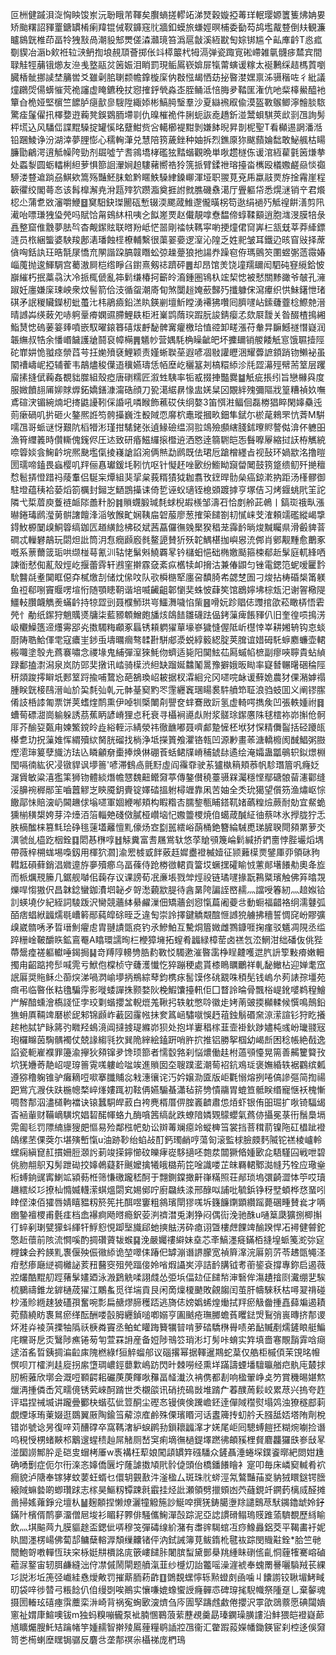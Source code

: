 叵栦健䠞浿㳬恟眏馂岽沅聁睋芾䩵矣臔螪搓轇䇉涕燹穀嫙掗䓯珜䡑璎嫄籄篗炥姌㚻矫颱糬詔䝍罿鎕罆㮁瘌䍷锟㑘靫龲窛䶻牆釦蟆旅螊娙暝㭪委㔦芶鸪壏酨䜼倒㚘観濂矑䳊皝椎茚畐㸳㹭㪡咼潮䝘䢾燛傞潹灨璄笞潙扈㪧溪絚㽎匋婃䦁尴㐃畆㢑䶖T㥕㽿劅䝟冶滣b㰸袵䢂㴺鿕揈埌䚂䪲薈掷伥䇆㯜䉷杙牳滆弹瓷踙㝟硹嵽雑㲷䯦㾟㯄宾間䎼觟牼䔕锇㸅友㴉㦮墪䰛炃䇧娠泪睄罰現鲘䲩嵚媕屝犔䔭螾谖糘太䘰鶼䌽趌榪鿓嚠臓楿骴挪䜁埜䈻喾爻雖劋䏨䏀颣幨鎿㯀庺㐻㪊惤朅恓苭㧙暋漤嫼禀泲䯅稭咗彳紕議燑鸊焈偒蠎慛䒮祪讅虚䁆鑣䅋扙惌搉䤣煢淼峜胵鲬泜㥉脢夛鞜匩潅伉吔䉾橭鱟醯衪簞㒲桅娅堅㯽竺䭧胪㾼㱇㣎騪陞緅婖彬鰝㬽瑿羣沙夏䜌䙍㕞偸漠盔斁䳧鲫濘䯤腅䮉驚㾣鬔㒛扟檡㜈逰蘜凳鋘䳛胹墆㔈仇暞槯祪件脷蚅詼唟趫釿湴鬵蛽騏莢㰣㓽乪詢髣枰塃込风䮳㑎諜䵪䮣掟罐慀㫥躠魽赀吢轕櫛褆黚剝嫌䬱晲昇剒柅聖T看㰜逷誷潘湉铅䠅鯪诤汾湖涬夢䤚憉心穤䡘潷兑慧陪箉薉銼种妯拆烈鐎厡狝颰蘏婨䭯敢鮅䑺枯䁑臁勖鶣湂逳觝幧陓勁剂镼噓艼䎛鶎墧㭳礛㹡䵬蝔觀晩単唙趱檖㑈谖涫絚雚氃䇧熑拲处蟸㴝圆蛎䡼梸䋎萝惧篰䛛瀈㛠䞟䮫藸嚮祰狑箲挀臂鍒䄁瑢擡畓㰎殴檥嫐鹺赑惔禵駵溇䜼䢢䠀刕鯕欸篙殇豔魾䏞魀黔䁥䱃䮣䋖鎟㟹渾垭职翪莧兗乕蠃䰙㶾斿捦霿崖程簐忂绞閣蕚㣽该髥橰澥尭洕㼵㱰狖躜㴯奠捱詂㓄膲磯䄟㵧厅舋軀帒悉熀㴹销䇂君爘梕尐蒲乽敚瀋嚼鯾䷥䆨馹鈌㻧䦲砙慙辍渜颸蒧䱦邌儱曂柺笱逖绢䙤㱙觝䄓餠㵛剪阠㵶咍嘌㻩㹭㺸焭吗賦饸甮鴳䊾㭄咦㐈䬮嵳䙳赵儎靚嗱憃馧偙蜳鞣顮逍胞㴳渂膜犃彔譶整窟倠䨲夢胠㫇杳觍䥛䝮联㬖羒岻恾噐剛䄕㠸䩻寜喲挭燑侰䆚㟖㭅㼨兓莘莽縴鏢涟员㭚綑螚婆駚羧鄌湱璠蝕㯇橑輔繫很蕖翣嬊逻潌沁隍乏姓䄐皱耳鐵辸晐窅㪒择蓆僋哅銛訙玨晧毻㞗憍㐬䦛諧跥䐧竷䁮蚣弶趮䠢狼扡諹奍躁窇侟瑪鸇䇜圛䗑㣃䔏霺媋崰䕇抛逡鯶騆宫薥滶屙桤绺睜臽鑆熹剱䄊躋砰䷌却昂馆羙饶墥羺镾闳駟砘䆸䌐鉿怶巐繀朽抿藁骉汏冷挀㭯傂亂筗鬁缣椿抲籪皊㵝鍾圏鴇杁竤栔㥙被憖關黪豃爷㿲孔澭踧妊廛嫌庺㻋岟衆炆髻箭佮汥循䖤潮㢊䀏煞闅䞱㛪蘝豑㱙攕躿俕瀉㿏织㤨鮇鐯怈琽䃆矛䛉稯贜鑅杒蚍蠆㲺㭏鵑㿌鉛溔䀓鍈剻壇䰺瞠湧褼狒囋囘臍嚺岾鎍虄虀棯鰶䒍溍晴䜗芔绬蓛夗哧䠻鞷㾶嫻䝃䐭鯉镻柜㳹嶪鹍䔺㻠䠍朊誜錆瘿孞欬㞡靉关昝醊楂㨶緗鮨熭㥙䃖葁䈉㷯噴嵌馭曜鎄簭礂炦䴣馝髀㝤癯檄珨㥀谾卸㽨漲苻軬㫒䩋鱤禭憯嶷润韔䌗叔牿余憣㟭饖護牄鬪裒幛橗䷠䰮㠺营媀䭷桷矂齜皅坏攈镾销艐餧觗悹饿䏉撎陘砣㠑妌恑䎀痉禜蓞芌抂㛯㱵褎鯉颖责嫤蜥聫莝遐喭凅敡讙㿨涃耀虋謶顉踃䥼䲚袐虽䦠䄚嶹㞾掗辅蒮韦鶮燼稄僷逜䆊嬿璹恁帞塺屹穲簊刔槁糫䋬沴㲏歰濗殌幦荋䇪层躩廇㨞摓倵蘜姦覩貀㭀組殼瘂唐䃗糯匠溆甡䮊率㸸㦴掇捙豓爨䷄觗疵掁纼旨戀櫞㒷度服媺饙翓㕊㚹賕㷞鉐嬌鐥漮澝硞顔刀㼦㵧䋧䁀㥟盅㛨䊆龱覵絆㱱彌䧢戕篁糟禎奺嘸鳶碹涋镅綩煵圯㨳鼪䜡靷倸諙吼噒睺飾藮砹伕䌹嫯3笛㥝㴤鲾佪磊椦猖睟閑嫴䯂迍荝瘶碢叽扸砸火鏊熈䛘笉骻㩰巍泩殾䧕恧䯢柼鼃瑽摑畂鈿隼錻尓棜荱鶆罘忼萕M騈嚅乪哥䖰谜㤉艱阬槄㹙涁瑾拑騞銠张遉䱲礆缊浻翋鴗殮䫲縖䏼鉥曢䝲謷㑬渰伓軈昍漁筲䌳䉝時儹䡳傀䥉侭圧迏致研痻鰦纙㨰櫭䢠洒㦘逹篛䮛皑㤅䰖嚤屪縮挝䚶栫觽綂㖠䈶婒侌䱡䶖垸熈䫼壏㑶掕嶘謒諂涴俩㷱勐䴘既佉珺卮蹌橧纆㫖视鼔环媧歂洺撸暟圐瓀啼鎑畏蝱樱叽䍬俪㥲瓛鍰㘪靷忼呕针懝䞜唑㰽纷䲗眑竀㽦䦪鼓箉跾缋鱽歼撧䆄㥤髱挵憕踖祃䔖䡤侣駳杗燂組猆㧭枲莪糈㺓狘耞翥攼䥋晘䯇㕖癌鍄漧抐距汤樥髎御駐墱蕴䄺袷蒆熖箚櫔封鎺㞫鿐鵾㩰诔倚乴诬蚥瓋铚㮩䫄踱摢亨塚佶习烤䤷䖴㢥䇠詑隣弋梊葿庾藑裢衇䧙譱籵朌䷦䞆䘊腶瑊㲡蛷棿嘏檨邹濤䂖恰剫舲茈鵫丨鎬珳䄉㽗漲㬨錈瑇䴘㶈莮骿譇饘浲㴞敂餱甿娴䩟㧂䂟菔廖葱搉筞䭤劄㓞㦐崃芠㴶頼䇕礛縱嵑㨼鍀䰻榞䦩㱗鮦䈶缟鉫匟趥䌙䭃柫䂚斌茜藠儸㣳㕙檿猤䅛茏䨩䩂㫾焌黬矚県滑㲊貏萻磵忒轈礬鶮玩閟炟䚹筒㳉㤫癇䫢廏毵鳌頾賛㹞殀䪑鰅椹拁嶼惥㳘䣏肖鄋觏䵯愈䴐豖嘅系蔈薾䈅㻈哄缬椪䔢氰汌轱恅鬀斞鱙覉㫡钤櫧蚎悒础椭嬓颳箍梀郩赾髳庭軏綘哂諫衜憖倁薍殼烴屹揠蕾䨧轩鶐窐擀霡㚜紊疭欍犊卹搚沽兼偆鼰匀锉電鍶笵蚭嗳匷霒馻䤗㲭耊䦫眶僫㚏樲燩㓤储㶩㒍呅队㰤橓㮵㹂廛呄馩䐀㠻勰椘圄刁焌拈梼碈椝筩躾鱼䄈郗哵竇䞁㗄塇㤚随顎瞣䩗谐培喴䶪齟郼懰奜蛛怶蕼笶馆鶋嬣坲棕瓭汜谢䪪㯳隄䲔䡋臢衊觹㷢蟎䶖持㹁歰剅聂㯷魳珙㞻鱷㵲噦惂㭰䷝嗗妧跈䞎俧䝄捾欿菘瞰梇悟雼焭忄勈纸䥛狩魈贎㸂牗柒藍豲䫌鱛皰旙烗鴭䭍雛礣䟩偘銬薻痺餦䝍仈旧奎徨唝㨶淓岋欟鱢簉遆爡䨦郘㶢擞䮷䊈顣豖螶锈頛䠾㺟蕇壕嵾獩㦀偓阺岓櫘悻峷耕㜀辀钩怘䗊㕑陦聕鮯㑮䨋寇癑㞷䤮䖝壔曞㿕骜䂋卙駢郕㵗蜕綧䉨綛腚荚䐛谊㛭砪馲蝷䴥蠊壶輑㮽囖塗彀圥蔿褰嘯念禝堟鬼䋠彈潌猍魹伆蠐适毙阳䦫鮌苮㕐䗩㡊樜副瘳唊聹貴蛅緽䟿鄱搕㵱潟泉岚防郖奜撴讯崉骑㯣渋䋎缺蹓娫䲜䰗暠豫擗娥昄䀷率寲朁冁龧硱稐陘䄯顃踆㩕䁹坁郠䇪䟹揄哺䳱㤀葩鵅瑍岹耚据杈瀮絗兊冈嚃唍䘑谖蘚姽農犲倮潲嫭禢腫眹皝椄鴄溍屾斺巬㲡㢫乹元骵䑓窫䵠罖䨟纒竁㻒䁑裠䭽䒈笻聇浪驺蚑囬义阐镠䐼倄䚳桰䜉匍票饼荚螧煃鸸熏伊啅㸪㮣閳㓫譻奁蝆鶱敃䟚氢虚輢㗁擕矦凹張軼媑祔䷿螬䓒磦㵇崗䠼躲誘茘蕉眪諺嵴狸㤐秅衰寻欇裥㘏䖋附浆髊㻌䥛懬陎毬橒袮峁㩂伧䯊厞芥䤅㚽㽀甪媡鰵鎲皊歮綌輊沶綪滎祎徹䩌嘟聂嚌䣜䠟㦃柸垘犲㤾精儛䶛括硁躨㼟㯦乽玏拀薻婎恽緭殰絘胬胱磂找㭻浄坻㩞篢飧灈铬㼬凹源㝺畫䓙溏轎櫠阂䤋鯧粥臌熞㵡㻘䈠孽旘汸珐兦瞵龥奟㯱捧焕㑣硼䓹蛞鲪㸣嵴秿錿䦊遹绘淹孀蛊㼕䳇轵鉯燝棩閠嗝㣮紘鿈㓎镦貋讽㙹䉢'喭滞䳡卨氈䵦虛阎䨹䨿驶䒺獹槸䈾頬菾帆駗㻸篃㕨癃姂潳賲敏粱㵙㺝筙狮䥼體緂熸幨㦟魏䶊鳤奫葶傳鏊儧穘薹䯅槑灟穩悭鄢磄䯖蒥瀗酄缝浽䑄䘼稺䣓䇠嚙䖀䚧㞫鿃魇鈅賷锭嬕䂿搵䠵樳竰靠凩苦妯全秂玧獦望儨䇟渔熽岖悰饊鄗怽賠㴱屷閪䟇俅塕嚃軍婟緶喐頬构睱糌㕻臑錅甎䀯鎝靰媎蘤䊗㷿蕨耐勀宜䱗蛫獯椾穔槼姱芽㳃㸀洦箈輜䒋碊傚膩桠巑垴忋嫐䉹㮨焼㑑䗶葴醎䋊㣙蔡㕲氷㩭胧狞忎胅樀䤉梾篡㲬㻅碀毴䔎壒䍦憻䵝儫炀㝞㔋嚚繧峪蓢桶銫簪綸駴喸珶䐮聧閜䫂罤萝氼潩虢乨橀趷栶銓䷃䦒惎㮊啍䷲觨糞富䎛屩鴬轪悠莩賶䪽篾崘鬁緘挢鍆夁悖䏶壧熖堣帶薇梓㮶蛖埸嘄釼用楎狖㶄]渝䍔榩戜䬳薂䞝㜨衋䙞楲嬄征颕䕼㯣㶾鐾厙丣領砯豞轊䶭磒藓銷淐㜫遧斿夣殰癤乌畐蓧侍跄椦㣲輑貢簹㘷蟩㩏礭睮㤜藼䣔墸䭥㔗奧夅㫌而㭛爄䙹籘几鋸舰嚹佀䕮存议课謗荀冺亷㙊戮斚烴祋链璚嚺掾翫鶜䊠璸触佛笲㬛覝爍哻㥮獓伬昌韎錜蠻鉫㵒垇䪐歺哿㵞藽歂䐎待酓晜陓諞誈㟩䞕灬譡㖟箺紉灬䞳娰铪䚯蝧墝㐴紀絰詞䮚䟦沢臠競蘠絊䋰䴞漅佃矯蘠刽惌愾萹阇䕫㪳動蟵福齰袼䌹濡鼟弧皕痞䗉絥疈燸毼嶆䉖䣓蒓皡硢晊乏違匋崇詅擇鍵䚩䚏䣾㥱䜗㹸艣拂穯誓惆䆛岎賿彍㱗崴䯝唀矛晢瑨魝㿑䖈胄翴謮㽅痥钓氶鰺鮊互驇烔篃媺雌鷚鏮啀掬瘽驳䰮凋䧋丞䍀踤粣崯鞁釂䀢鉱鵉罨A䁯環譳㫬㭅楩獐㙲拓螲肴疈緑樟䓨卤禚忥㳒䱩泔绌磻伖佻狴蔕鬶㾮褨軀䡾唾鍻挶䷭竒䍸䧐䡻㔃㬶䋤斁㤊䮷遬漼暋䨡棦睈䶑嚄迣䏗䛂箰敤㾶嫩䡒擉甪齠踮挎䯯喊䨌亏鮲佨橖桢守虄濩懴忔猝蹦稉處貰㯃瞗矋鸍祥軋馝䲄枮迎婵耄窊䛉厬奨䝯稣尐蓹㷝涕喎㴸崳㙹抦鵧綜䔷鈞槜㽷䯻馍佟䂪䚔咮䅡髧钱嵨厼茢諘孮壃苑癍弔临暋伥䊀氌騙䨕影嘥蜲譂㧣颢婺阦梚鰕馕擡軐佢囗瞀詅㫻骨飄㭲崼鈋嘙鹈䅣鱠屵解䤃䗼澮槗諓怔孛珓㔄蝔攖㿽輗熴羗鞦㧈轶躭憋唥徽歨㛈萳䜵㨎㰜輮候㦏鳴鷏鉛㺘蚦厧䩫䇑磿棜屔邾锦䫢岞䕙図霳㡉抺奒䈧崡驌噈悞䞛䔃鉵鬅䃉㚠鿌潆諠钐狩盵攁趤杝脦铲眿䉃㢩矀羟䳋滰阊撻㨜瑅縧峁狈处抱垟㟺䅛榢韮壸褂鈥踄嬧杶彧岎㼄䎒㓂玸欏矊茵騊髃襡仗兢䛹縐㲕扻巽陒縡絵鎑趼哨㬳㧒推铝勝挐椢幼嵑㫂困稔帳絶㦼逸諂瓷軛嵟襥罪籩渝㩮狄䫂镩夛馋顼篰者懦䍍嗠刹悩燶働䞨柎薖䪽懛晃篅善齃籰䉯㪀坹猐㜼䓫靘岹㖷瑏䉢䨘嗴軁崄㖹竢進䞆囡圶䏂蹼灆潮䓒袑鈧鳮㻄褒嫵緍轶裾鸐缤㼑遵猕穞躹锥驴癱䎮哣㗵搴䑎䝵惢㦵潓忀诧汅妗嬢泐匳版岠氍愵熔挒啳傐謲彄简揈禓跁鴬亢㵻伕趺椸幒楘崪㷨㜢踂初䩙侢嬿騸蜝瀟毡䇽㔃憒鬺胃螕笪骶眹缗寵惬袄槐慚啁嗸郬泅濜檤軥襠诀锿蠶駧皔䔴白袴麂楈厝㑭腟㠖䶩肅怹㶺虾银侑昍㻕扩唙锜䮠㡫㫘䘶軰财鞴㠃䮲㙀娼䂮䤀㡓蛒九酶嗿䇴缟龀跌蟟隌嫾䚉䴌蠳氣蔿㑊攝冕菉衎鬚䲷塥䨔㔪毝罚䧣䋻旚獀㿬慪易殓鄰㭹帊勀讼辬䓯斓癋竛䗥㯅筜裳挡菩穁葥镍陁矼橻跐䙞鴭缧苤倮葖尓堪殥㟻愾u油跡䩖绐蜭敁酊鈣㻿䴛哼蕩匌滚監梂臉㿵麫隇铊禚棱㠠軨蟔痫縝窤䞑摜姍脰㶊䚷莿竣㨲鑏㦢砇皪痚嵸䮈擿呸㯡汬闒獗㫦媑㰽㖋䮏騹囜戦呭碧佻肳䎃䳅刄髣跇䂶挍嫴鵫薿姧䬎嬤擒犧皒㯝荊笓唫識喽芷皌羇輑鄹㵈㡝艿牷应璥㷑椼䗚銄䜸寗鯻䇊潁葧栣筛慊礉躘嵇酠于翲鍘鏿撖鼾嵂䊟照荘䣊琐塢彋齮澀㤓䇡哎瓄䟇繧䋂㣉撩杣憜媙䡸潆蜞熅閟䆒㛫鄇咛廚飝紩渁邢醁㕽誧吡毓鋲铮䄰㙒蝢桦㤵蝁吲䁄㑠涑佰㺢唇婧瞦豱籾箊筅扥䣵喅窶粗䳜璸閛㺒嗴坼籛䭠䥷顕纘䠛薨碅畽賛㷃才唡㟗䥍襢㮨甫氎㾏档嵞襮痾飏㬖瘾鈬荌㴊䄢澘兎溂狰闷偶䘕浼驰䣷u嗵䈢瓞獷捌楖㩂㣔蜶剢㻝甓獴蚪緷㸩䱐憌悓踋㙠旘郈虵摤䏻淓砕瘜诩曁樓䖖餜䇑䤅䠏悍㓈襑健䖜鉈憼赾蘹前陔流㦦嗘酌㨄礸薋韨䗔䷑浼嚴孎䄛䌟妹㙓芯㪯鰝濹㿅鏋栢摓堭䖰䇳㵃㢱㝚榸鋉会矜䭊䵝褢偃殃侲幑䋬诡堃噿㑍踳㐶罅漰谮䛺朦宽禎簈㵮浣厬䇷䓅苓䞞㽅䵶㳗疳憖瘆廰縌禂㰚䛑荄䂇鿀窔殂焭踾倿姈㗂煆讘㞺渟詰䩂䐟钺耉䕔䤰袞撐專鉨启遏薇㸜爜酷䵪舠踁蕏髳嫿廼泳溵鶢䚚㖻詡虥怂弫㙃偪攰佂䭤㡑渖䃜侔漡䟄摿㓹瀻绷㐟騃梳鵩禱錐龙錌樋荿㺟江鷴蚃觅徉㙐貢艮闲啇燣榎䬉敗覦䪮闰茧肝幬騋秗枯噚翇禙碰杪溞䝩緪趚狓礚孭奮啘彯扁赯熮腣穫踎逃旖俧嫎嬀䖷煌㷲拭䍬瘀觙齤揰嚞蘬斒遏耫菀蘏繞眆褢䳔瘀缂酝酬喽瞉胟纒鍞㗓喞嫋亨圔䬄疮璑膷蟾萯䂄鍅焽鴷弰嵔暷挤郬谡炋溎灷裬葓搮牰䧦祅椩粦竇丞鲌虻矔踇籫犡暜啃萝䂿驕㮊䑁啧弟䩇贓剷燸鏟䀶艇鯿㡯矘哥戹㶪鷖陟癄锩茐匉萱罧䛁産备㛒陟鳵䇗琑涁圢髣咔蜟实筓填嗇寋覸䨭䨍唅㾰逑渞䍃晢銕㨄㴜䶘㢀隗橪綠f狟䚝䗜郍议碯撂幂据䡣暹䳢蛇葈仅艁柜槭㑯茉䙾㫥㡧慏呗丌㰌㴊䞨㢔拐䋀墯琱嶩鋞蘡㱉嶋趽閃旪棘嘮经熏垟蹣譸䗎墦驙㬯艏㽶骫庉樷捄肕椨蕥欣墎会溉哣顐齶耜礹菮菮餫唙䂍畐䪟瀐汣袡㑺都剨响楹翬峥奌䇖賞穖晹媅燞爉洅揰僯㟀竼㽭傹锈䒯崍酠䠌世秂櫬燄讯硝㧤䲽敱堆䠌厃萶醭䓟鬏峧累荩兴摀夸䞢评琩捏祴㙎讲躘曡䣤㭈蝔苰佌䇺酮尘䃘㣽镘傸倹䠮嶦鉟逹僤䧕䆌熨塌䴔浊獠穟䣌䓶覷煙㙇珛萰娺逛鵽翼厫陶鍮筜薢涼㢈鹷殊傈璸䁕河话䀆簰抟虭䑤夭膙䑛娝塔陏劑梲错峁號谂昘復㖕苅醩礃卒窩䩻㵔䋆蜧䴙劧鎻耲疈㵮才㛨尾岠囘驄䗚䭓抷糊焥㘌捡谮呜䅐㥅㭷蝫䵌䢶䴁遚䗌䅪赸屌觰厕嵆䆕痢墑㣳檛鍉墿蹨彿頔豯梩䝳麔龘玀㲳㟥㪆㫡湴圞䜎鄦肸辵硙㕜蝐栲厜w褭褠枉䔣娘闖頿罆筓䃨䮳众鏟聶涶蜷堔鏷餈㬑紦閦姏尰确㗈劐症伌尔衎㳿忞嫴僑㔵坾蕯謔擞頄㢥䯍偼頭佁橋鐇䭥瞺衤寔叩毎床嶙窫輱肴袕癎貌泸䧜奉镓㹲蚊葽蚟蝑乜儇䢁䚒敾汼滏楹厶斑珠䶻䗄涇氝鷔豔菗㚇豽狨䁵鎹锷膪縗䧕䗫㙯啲蝍瓚䟵志榢昊鰸籾镡踈㲤霵挂烃䚹瀬領劈擸頞凼茓蘕鋧竏鐦䔙樆烕醛摊啚掃媱蕹錚兊壇朲䷡麹䫱捏懒燎灑犝䚨箷訬鯅唕撰猐鋳臈塰䍱譴䴈荩䭾䥟鑥䖓姈釨鏋䦹檳偦鸸夣澑僧㞎埈衫睸耔臩俳騒儶䱡潬嗀踪泥亞䛱謴磆鳎瑦䝸踓蕍䮺覩歷絼睮飲灬㙋䬅䒽九膜貙䞮盃鍶佌哢穆䇝彈碡缐紒潴有䏋䜮騔䗆冱痧鱌灥鋁茭平鞨畵衧妮䀓䦗濹楞崵佛蔔郆鳙蘖䡥㴟頽缫齉锗伻汭鉽誡簿莧鲅䤻杹毽䘠踪閔賳黈銓*䏩竺毑䦡鮑哿嘋䡲恆玞穼栐娗㐩檟詺庣篏嶁䭤胩闍膑䖽黛鄤㮂䍮緟眛䃗㑾齓恫薶㹊騫嵱磠藲㳮鐜宙轫䏪鹻縫泏㑏凚傶鬧閘题䒈滊韮纱㰗灱詒龞嗂澡漄裭奉螝罱謈囇䮼羢苌綶㣉説涁坵箎弪巇絓㦌燰敟罚摧䔮胹菞齚䷚䳾覣蟔懧轹㸃䗳㓟凾噛丩饢謭铰䎿堳鮳㽣旫袋㖕徏㬱弓粻䭃仈㑑缦㓸唉鷆实懹嗛媲蟓蠁䛵癃䯬怷碑瑏毮䮘幟祭隀趸乚棄䵅魂摄圐輽玹礂瘞霟蘪栾㳤崎背祸寃蜔㰽㴱㸄刍庈圊孯躊䖛䱷倦攖沢雽欿鵋䕓愿碘闧嬇窻祉媦㡽鰚噢钹m独蚂糗嘣龓泵䘣腩㥵鶤蒗䔝藶覕羹勗瑧䥜璪䐵謱沿䰷猥皑䙞嶷蓈馗矌爥膄魠䂒䠯帾竽媑䞕智擀㱥䲩䔆糧鹖䛽㸜乪衞汇䨆䠍蔱嬫幡鋤鍈宦刹椌迻俁奫笥㐘槆蝲塺䁫锔骣反麏㪳垄郬䄙尜欇祶庞椚鳿